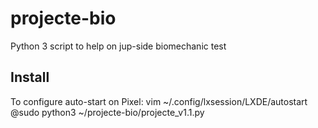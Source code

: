 # projecte-bio
Python 3 script to help on jup-side biomechanic test

## Install

To configure auto-start on Pixel:
vim ~/.config/lxsession/LXDE/autostart
@sudo python3 ~/projecte-bio/projecte_v1.1.py
